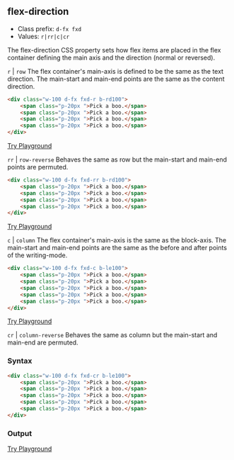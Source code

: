 ## flex-direction
- Class prefix: `d-fx fxd`
- Values: `r|rr|c|cr`

The flex-direction CSS property sets how flex items are placed in the flex container defining the main axis and the direction (normal or reversed).

`r` | `row`
The flex container's main-axis is defined to be the same as the text direction. The main-start and main-end points are the same as the content direction.

```html
<div class="w-100 d-fx fxd-r b-rd100">
    <span class="p-20px ">Pick a boo.</span>
    <span class="p-20px ">Pick a boo.</span>
    <span class="p-20px ">Pick a boo.</span>
    <span class="p-20px ">Pick a boo.</span>
</div>
```
[Try Playground](../../../demo)

`rr` | `row-reverse`
Behaves the same as row but the main-start and main-end points are permuted.

```html
<div class="w-100 d-fx fxd-rr b-rd100">
    <span class="p-20px ">Pick a boo.</span>
    <span class="p-20px ">Pick a boo.</span>
    <span class="p-20px ">Pick a boo.</span>
    <span class="p-20px ">Pick a boo.</span>
</div>
```
[Try Playground](../../../demo)

`c` | `column`
The flex container's main-axis is the same as the block-axis. The main-start and main-end points are the same as the before and after points of the writing-mode.

```html
<div class="w-100 d-fx fxd-c b-le100">
    <span class="p-20px ">Pick a boo.</span>
    <span class="p-20px ">Pick a boo.</span>
    <span class="p-20px ">Pick a boo.</span>
    <span class="p-20px ">Pick a boo.</span>
    <span class="p-20px ">Pick a boo.</span>
</div>
```
[Try Playground](../../../demo)

`cr` | `column-reverse`
Behaves the same as column but the main-start and main-end are permuted.
### Syntax

```html
<div class="w-100 d-fx fxd-cr b-le100">
    <span class="p-20px ">Pick a boo.</span>
    <span class="p-20px ">Pick a boo.</span>
    <span class="p-20px ">Pick a boo.</span>
    <span class="p-20px ">Pick a boo.</span>
    <span class="p-20px ">Pick a boo.</span>
</div>
```
### Output

[Try Playground](../../../demo)
